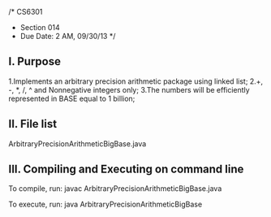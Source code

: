 /* CS6301
* Section 014
* Due Date: 2 AM, 09/30/13
*/


I. Purpose
----------

1.Implements an arbitrary precision arithmetic package using linked list; 
2.+, -, *, /, ^ and Nonnegative integers only;
3.The numbers will be efficiently represented in BASE equal to 1 billion;



II. File list
--------------
ArbitraryPrecisionArithmeticBigBase.java



III. Compiling and Executing on command line
---------------------------------------------

To compile, run:
javac ArbitraryPrecisionArithmeticBigBase.java

To execute, run:
java ArbitraryPrecisionArithmeticBigBase
